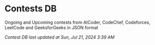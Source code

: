 # Contests DB

Ongoing and Upcoming contests from AtCoder, CodeChef, Codeforces, LeetCode and GeeksforGeeks in JSON format

*Contest DB last updated at Sun, Jul 21, 2024 3:39 AM*  

